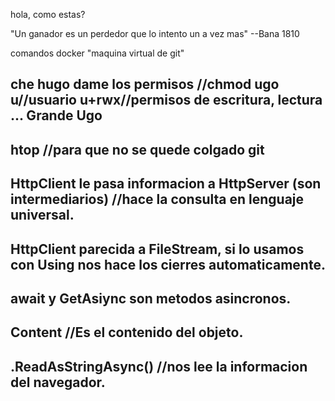 hola, como estas?

"Un ganador es un perdedor que lo intento un a vez mas"
--Bana 1810


comandos docker "maquina virtual de git"

che hugo dame los permisos //chmod ugo u//usuario u+rwx//permisos de escritura, lectura ... Grande Ugo
--------------------------------------------------------
htop //para que no se quede colgado git
--------------------------------------------------------
HttpClient le pasa informacion a HttpServer (son intermediarios) //hace la consulta en lenguaje universal.
--------------------------------------------------------
HttpClient parecida a FileStream, si lo usamos con Using nos hace los cierres automaticamente.
--------------------------------------------------------
await y GetAsiync son metodos asincronos.
--------------------------------------------------------
Content //Es el contenido del objeto.
--------------------------------------------------------
.ReadAsStringAsync() //nos lee la informacion del navegador.
--------------------------------------------------------



